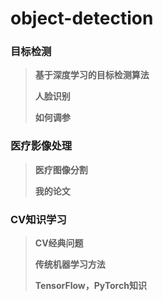 # object-detection

### 目标检测

>    **基于深度学习的目标检测算法**
>
>    **人脸识别**
>
>    **如何调参**

### 医疗影像处理

>    **医疗图像分割**
>
>    **我的论文**


### CV知识学习

>    **CV经典问题**
>
>    **传统机器学习方法**
>
>    **TensorFlow，PyTorch知识**